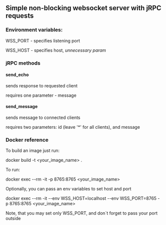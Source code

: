## Simple non-blocking websocket server with jRPC requests

### Environment variables:

WSS_PORT - specifies listening port

WSS_HOST - specifies host, *unnecessary param*

### jRPC methods

#### send_echo
sends response to requested client

requires one parameter - message

#### send_message
sends message to connected clients

requires two parameters:
id (leave '*' for all clients), and message


### Docker reference
To build an image just run:

docker build -t <your_image_name> .

To run:

docker exec --rm -it -p 8765:8765 <your_image_name>

Optionally, you can pass an env variables to set host and port

docker exec --rm -it --env WSS_HOST=localhost --env WSS_PORT=8765 -p 8765:8765 <your_image_name>

Note, that you may set only WSS_PORT, and don`t forget to pass your port outside